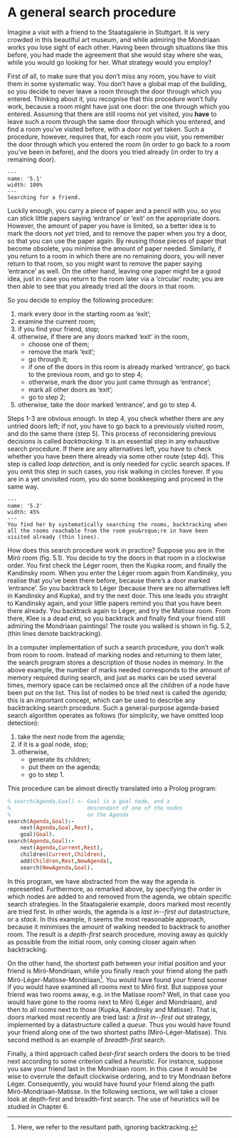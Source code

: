<!--H3: Section 5.1-->
# A general search procedure #

Imagine a visit with a friend to the Staatsgalerie in Stuttgart. It is very crowded in this beautiful art museum, and while admiring the Mondriaan works you lose sight of each other. Having been through situations like this before, you had made the agreement that she would stay where she was, while you would go looking for her. What strategy would you employ?

  First of all, to make sure that you don&rsquo;t miss any room, you have to visit them in some systematic way. You don&rsquo;t have a global map of the building, so you decide to never leave a room through the door through which you entered. Thinking about it, you recognise that this procedure won&rsquo;t fully work, because a room might have just one door: the one through which you entered. Assuming that there are still rooms not yet visited, you **have** to leave such a room through the same door through which you entered, and find a room you&rsquo;ve visited before, with a door not yet taken. Such a procedure, however, requires that, for each room you visit, you remember the door through which you entered the room (in order to go back to a room you&rsquo;ve been in before), and the doors you tried already (in order to try a remaining door).

```{figure} /src/fig/part_ii/image012.svg
---
name: '5.1'
width: 100%
---
Searching for a friend.
```

Luckily enough, you carry a piece of paper and a pencil with you, so you can stick little papers saying &lsquo;entrance&rsquo; or &lsquo;exit&rsquo; on the appropriate doors. However, the amount of paper you have is limited, so a better idea is to mark the doors *not yet* tried, and to remove the paper when you try a door, so that you can use the paper again. By reusing those pieces of paper that become obsolete, you minimise the amount of paper needed. Similarly, if you return to a room in which there are no remaining doors, you will never return to that room, so you might want to remove the paper saying &lsquo;entrance&rsquo; as well. On the other hand, leaving one paper might be a good idea, just in case you return to the room later via a &lsquo;circular&rsquo; route; you are then able to see that you already tried all the doors in that room.

So you decide to employ the following procedure:

1. mark every door in the starting room as &lsquo;exit&rsquo;;
2. examine the current room;
3. if you find your friend, stop;
4. otherwise, if there are any doors marked &lsquo;exit&rsquo; in the room,
    <!--roman list-->
    * choose one of them;
    * remove the mark &lsquo;exit&rsquo;;
    * go through it;
    * if one of the doors in this room is already marked &lsquo;entrance&rsquo;, go back to the previous room, and go to step 4;
    * otherwise, mark the door you just came through as &lsquo;entrance&rsquo;;
    * mark all other doors as &lsquo;exit&rsquo;;
    * go to step 2;
5. otherwise, take the door marked &lsquo;entrance&rsquo;, and go to step 4.

Steps 1-3 are obvious enough. In step 4, you check whether there are any untried doors left; if not, you have to go back to a previously visited room, and do the same there (step 5). This process of reconsidering previous decisions is called *backtracking*. It is an essential step in any exhaustive search procedure. If there are any alternatives left, you have to check whether you have been there already via some other route (step 4d). This step is called *loop detection*, and is only needed for cyclic search spaces. If you omit this step in such cases, you risk walking in circles forever. If you are in a yet unvisited room, you do some bookkeeping and proceed in the same way.

```{figure} /src/fig/part_ii/image014.svg
---
name: '5.2'
width: 45%
---
You find her by systematically searching the rooms, backtracking when all the rooms reachable from the room you&rsquo;re in have been visited already (thin lines).
```

How does this search procedure work in practice? Suppose you are in the Mir&oacute; room (fig. 5.1). You decide to try the doors in that room in a clockwise order. You first check the L&eacute;ger room, then the Kupka room, and finally the Kandinsky room. When you enter the L&eacute;ger room again from Kandinsky, you realise that you&rsquo;ve been there before, because there&rsquo;s a door marked &lsquo;entrance&rsquo;. So you backtrack to L&eacute;ger (because there are no alternatives left in Kandinsky and Kupka), and try the next door. This one leads you straight to Kandinsky again, and your little papers remind you that you have been there already. You backtrack again to L&eacute;ger, and try the Matisse room. From there, Klee is a dead end, so you backtrack and finally find your friend still admiring the Mondriaan paintings! The route you walked is shown in fig. 5.2, (thin lines denote backtracking).

In a computer implementation of such a search procedure, you don&rsquo;t walk from room to room. Instead of marking nodes and returning to them later, the search program stores a description of those nodes in memory. In the above example, the number of marks needed corresponds to the amount of memory required during search, and just as marks can be used several times, memory space can be reclaimed once all the children of a node have been put on the list. This list of nodes to be tried next is called the *agenda*; this is an important concept, which can be used to describe any backtracking search procedure. Such a general-purpose agenda-based search algorithm operates as follows (for simplicity, we have omitted loop detection):

1. take the next node from the agenda;
2. if it is a goal node, stop;
3. otherwise,
    <!--roman list-->
    * generate its children;
    * put them on the agenda;
    * go to step 1.

This procedure can be almost directly translated into a Prolog program:
```Prolog
% search(Agenda,Goal) <- Goal is a goal node, and a
%                        descendant of one of the nodes
%                        on the Agenda
search(Agenda,Goal):-
    next(Agenda,Goal,Rest),
    goal(Goal).
search(Agenda,Goal):-
    next(Agenda,Current,Rest),
    children(Current,Children),
    add(Children,Rest,NewAgenda),
    search(NewAgenda,Goal).
```
In this program, we have abstracted from the way the agenda is represented. Furthermore, as remarked above, by specifying the order in which nodes are added to and removed from the agenda, we obtain specific search strategies. In the Staatsgalerie example, doors marked most recently are tried first. In other words, the agenda is a *last in--first out* datastructure, or a *stack*. In this example, it seems the most reasonable approach, because it minimises the amount of walking needed to backtrack to another room. The result is a *depth-first* search procedure, moving away as quickly as possible from the initial room, only coming closer again when backtracking.

On the other hand, the shortest path between your initial position and your friend is Mir&oacute;-Mondriaan, while you finally reach your friend along the path Mir&oacute;-L&eacute;ger-Matisse-Mondriaan[^15]. You would have found your friend sooner if you would have examined all rooms next to Mir&oacute; first. But suppose your friend was two rooms away, e.g. in the Matisse room? Well, in that case you would have gone to the rooms next to Mir&oacute; (L&eacute;ger and Mondriaan), and then to all rooms next to those (Kupka, Kandinsky and Matisse). That is, doors marked most recently are tried last: a *first in--first out* strategy, implemented by a datastructure called a *queue*. Thus you would have found your friend along one of the two shortest paths (Mir&oacute;-L&eacute;ger-Matisse). This second method is an example of *breadth-first* search.

Finally, a third approach called *best-first* search orders the doors to be tried next according to some criterion called a *heuristic*. For instance, suppose you saw your friend last in the Mondriaan room. In this case it would be wise to overrule the default clockwise ordering, and to try Mondriaan before L&eacute;ger. Consequently, you would have found your friend along the path Mir&oacute;-Mondriaan-Matisse. In the following sections, we will take a closer look at depth-first and breadth-first search. The use of heuristics will be studied in Chapter 6.

[^15]: Here, we refer to the resultant path, ignoring backtracking.
